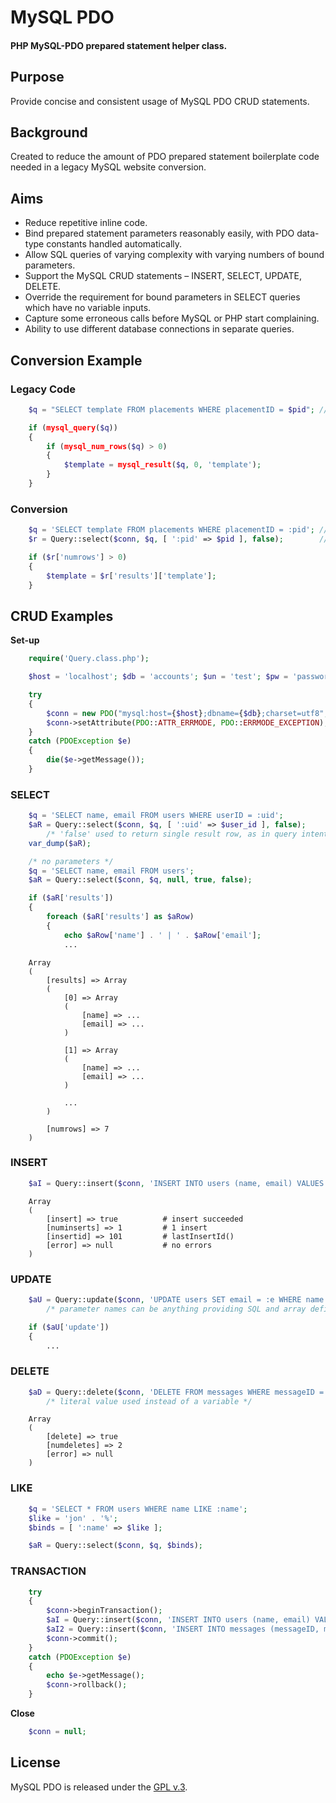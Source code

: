 
# MySQL PDO


#### PHP MySQL-PDO prepared statement helper class.


## Purpose

Provide concise and consistent usage of MySQL PDO CRUD statements.


## Background

Created to reduce the amount of PDO prepared statement boilerplate code needed in a legacy MySQL website conversion.


## Aims

+ Reduce repetitive inline code.
+ Bind prepared statement parameters reasonably easily, with PDO data-type constants handled automatically.
+ Allow SQL queries of varying complexity with varying numbers of bound parameters.
+ Support the MySQL CRUD statements &ndash; INSERT, SELECT, UPDATE, DELETE.
+ Override the requirement for bound parameters in SELECT queries which have no variable inputs.
+ Capture some erroneous calls before MySQL or PHP start complaining.
+ Ability to use different database connections in separate queries.


## Conversion Example

### Legacy Code

```php
    $q = "SELECT template FROM placements WHERE placementID = $pid"; // unsanitized $pid

    if (mysql_query($q))
    {
        if (mysql_num_rows($q) > 0)
        {
            $template = mysql_result($q, 0, 'template');
        }
    }
```

### Conversion

```php
    $q = 'SELECT template FROM placements WHERE placementID = :pid'; // placeholder for bound variable
    $r = Query::select($conn, $q, [ ':pid' => $pid ], false);        // bind variable(s) within array

    if ($r['numrows'] > 0)
    {
        $template = $r['results']['template'];
    }
```


## CRUD Examples

**Set-up**

```php
    require('Query.class.php');

    $host = 'localhost'; $db = 'accounts'; $un = 'test'; $pw = 'password';

    try
    {
        $conn = new PDO("mysql:host={$host};dbname={$db};charset=utf8", $un, $pw);
        $conn->setAttribute(PDO::ATTR_ERRMODE, PDO::ERRMODE_EXCEPTION);
    }
    catch (PDOException $e)
    {
        die($e->getMessage());
    }
```


### SELECT

```php
    $q = 'SELECT name, email FROM users WHERE userID = :uid';
    $aR = Query::select($conn, $q, [ ':uid' => $user_id ], false);
        /* 'false' used to return single result row, as in query intention; default is 'true' returning multiple rows from a suitable query */
    var_dump($aR);

    /* no parameters */
    $q = 'SELECT name, email FROM users';
    $aR = Query::select($conn, $q, null, true, false);

    if ($aR['results'])
    {
        foreach ($aR['results'] as $aRow)
        {
            echo $aRow['name'] . ' | ' . $aRow['email'];
            ...

```

        Array
        (
            [results] => Array
            (
                [0] => Array
                (
                    [name] => ...
                    [email] => ...
                )

                [1] => Array
                (
                    [name] => ...
                    [email] => ...
                )

                ...
            )

            [numrows] => 7
        )


### INSERT

```php
    $aI = Query::insert($conn, 'INSERT INTO users (name, email) VALUES (:name, :email)', [ ':name' => $name, ':email' => $email ]);
```

        Array
        (
            [insert] => true          # insert succeeded
            [numinserts] => 1         # 1 insert
            [insertid] => 101         # lastInsertId()
            [error] => null           # no errors
        )


### UPDATE

```php
    $aU = Query::update($conn, 'UPDATE users SET email = :e WHERE name = :n', [ ':e' => $email, ':n' => $name ]);
        /* parameter names can be anything providing SQL and array definitions match */

    if ($aU['update'])
    {
        ...
```


### DELETE

```php
    $aD = Query::delete($conn, 'DELETE FROM messages WHERE messageID = :id', [ ':id' => 3 ]);
        /* literal value used instead of a variable */
```

        Array
        (
            [delete] => true
            [numdeletes] => 2
            [error] => null
        )


### LIKE

```php
    $q = 'SELECT * FROM users WHERE name LIKE :name';
    $like = 'jon' . '%';
    $binds = [ ':name' => $like ];

    $aR = Query::select($conn, $q, $binds);
```


### TRANSACTION

```php
    try
    {
        $conn->beginTransaction();
        $aI = Query::insert($conn, 'INSERT INTO users (name, email) VALUES (:name, :email)', [ ':name' => $name, ':email' => $email ]);
        $aI2 = Query::insert($conn, 'INSERT INTO messages (messageID, message) VALUES (:id, :message)', [ ':id' => $aI['insertid'], ':message' => $message ]);
        $conn->commit();
    }
    catch (PDOException $e)
    {
        echo $e->getMessage();
        $conn->rollback();
    }
```


**Close**

```php
    $conn = null;
```


## License

MySQL PDO is released under the [GPL v.3](https://www.gnu.org/licenses/gpl-3.0.html).

